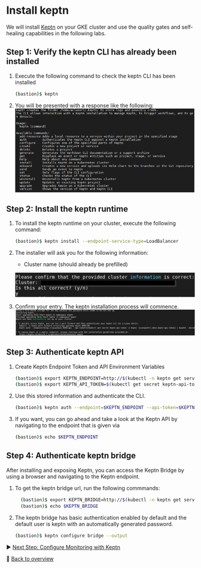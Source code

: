 # Install keptn

We will install [Keptn](https://keptn.sh/) on your GKE cluster and use the quality gates and self-healing capabilities in the following labs.

## Step 1: Verify the keptn CLI has already been installed

1. Execute the following command to check the keptn CLI has been installed

    ```bash
    (bastion)$ keptn
    ```

1. You will be presented with a response like the following:
![keptn](./assets/keptn-cli-response1.png)


## Step 2: Install the keptn runtime

1. To install the keptn runtime on your cluster, execute the following command:

    ```bash
    (bastion)$ keptn install --endpoint-service-type=LoadBalancer
    ```

1. The installer will ask you for the following information:
    - Cluster name (should already be prefilled)

    ![keptn](./assets/keptn-Install.png)

1. Confirm your entry. The keptn installation process will commence.
![keptn_install](./assets/keptn_installation_logs.png)

## Step 3: Authenticate keptn API

1. Create Keptn  Endpoint Token and API Environment Variables

    ```bash
    (bastion)$ export KEPTN_ENDPOINT=http://$(kubectl -n keptn get service api-gateway-nginx -ojsonpath='{.status.loadBalancer.ingress[0].ip}')/api
    (bastion)$ export KEPTN_API_TOKEN=$(kubectl get secret keptn-api-token -n keptn -ojsonpath={.data.keptn-api-token} | base64 --decode)
    ```

1. Use this stored information and authenticate the CLI.

    ```bash
    (bastion)$ keptn auth --endpoint=$KEPTN_ENDPOINT --api-token=$KEPTN_API_TOKEN
    ```

1. If you want, you can go ahead and take a look at the Keptn API by navigating to the endpoint that is given via

    ```bash
    (bastion)$ echo $KEPTN_ENDPOINT
    ```

## Step 4: Authenticate keptn bridge

After installing and exposing Keptn, you can access the Keptn Bridge by using a browser and navigating to the Keptn endpoint.

1. To get the keptn bridge url, run the following commmands:

    ```bash
      (bastion)$ export KEPTN_BRIDGE=http://$(kubectl -n keptn get service api-gateway-nginx -ojsonpath='{.status.loadBalancer.ingress[0].ip}')/bridge
      (bastion)$ echo $KEPTN_BRIDGE
    ```

1. The keptn bridge has basic authentication enabled by default and the default user is keptn with an automatically generated password.

    ```bash
    (bastion)$ keptn configure bridge --output
    ```

:arrow_forward: [Next Step: Configure Monitoring with Keptn](../02_Configure_Keptn_Dynatrace_Integration)

:arrow_up_small: [Back to overview](../)